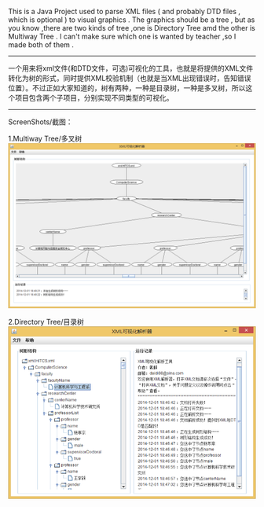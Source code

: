 This is a Java Project used to parse XML files ( and probably DTD files , which is optional ) to visual graphics . The graphics should be a tree , but as you know ,there are two kinds of tree ,one is Directory Tree amd the other is Multiway Tree . I can't make sure which one is wanted by teacher ,so I made both of them .

**********************************************************

一个用来将xml文件(和DTD文件，可选)可视化的工具，也就是将提供的XML文件转化为树的形式，同时提供XML校验机制（也就是当XML出现错误时，告知错误位置）。不过正如大家知道的，树有两种，一种是目录树，一种是多叉树，所以这个项目包含两个子项目，分别实现不同类型的可视化。

**********************************************************

ScreenShots/截图：

1.Multiway Tree/多叉树
![image](https://github.com/daidi/XMLParseToTree/raw/master/sample/img/mtree.png)

2.Directory Tree/目录树
![image](https://github.com/daidi/XMLParseToTree/raw/master/sample/img/dtree.png)